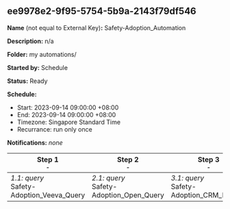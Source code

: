 ## ee9978e2-9f95-5754-5b9a-2143f79df546

**Name** (not equal to External Key)**:** Safety-Adoption_Automation


**Description:** n/a

**Folder:** my automations/

**Started by:** Schedule

**Status:** Ready

**Schedule:**

* Start: 2023-09-14 09:00:00 +08:00
* End: 2023-09-14 09:00:00 +08:00
* Timezone: Singapore Standard Time
* Recurrance: run only once

**Notifications:** _none_


| Step 1<br>_<small>-</small>_ | Step 2<br>_<small>-</small>_ | Step 3<br>_<small>-</small>_ | Step 4<br>_<small>-</small>_ |
| --- | --- | --- | --- |
| _1.1: query_<br>Safety-Adoption_Veeva_Query | _2.1: query_<br>Safety-Adoption_Open_Query | _3.1: query_<br>Safety-Adoption_CRM_Profiles | _4.1: filter_<br>Safety-Adoption_FLTR |
